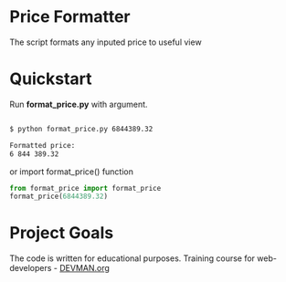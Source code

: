 # Price Formatter

The script formats any inputed price to useful view


# Quickstart

Run **format_price.py** with argument. 

```bash

$ python format_price.py 6844389.32

Formatted price:
6 844 389.32

```

or import format_price() function

```python 
from format_price import format_price
format_price(6844389.32)
```


# Project Goals

The code is written for educational purposes. Training course for web-developers - [DEVMAN.org](https://devman.org)
